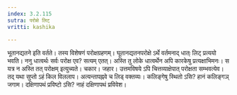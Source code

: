 ```yaml
---
index: 3.2.115
sutra: परोक्षे लिट्
vritti: kashika

---
```

भूतानद्यतने इति वर्तते। तस्य विशेषणं परोक्षग्रहणम्। घूतानद्यतनपरोक्षे ऽर्थे वर्तमनाद् धात्ः लिट् प्रत्ययो भवति। ननु धात्वर्थः सर्वः परोक्ष एव? सत्यम् एतत्। अस्ति तु लोके धात्वर्थेन अपि कारकेषु प्रत्यक्षाभिमनः। स यत्र न अस्ति तत् परोक्षम् इत्युच्यते। चकार। जहार। उत्तमविषये ऽपि चित्तव्याक्षेपात् परोक्षता सम्भवत्येव। तद् यथा सुप्तो ऽहं किल विललाप। अत्यन्तापह्नवे च लिड् वक्तव्यः। कलिङ्गेषु स्थितो ऽसि? हानं कलिङ्गञ् जगाम। दक्षिणापथं प्रविष्टो ऽसि? नाहं दक्षिणापथं प्रविवेश।